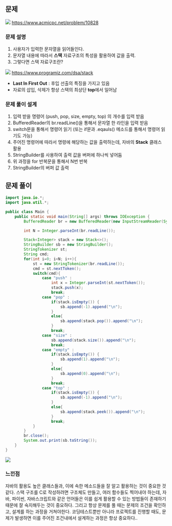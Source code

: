 ## 문제

![](https://velog.velcdn.com/images/keumsiun0503/post/f6e292c2-a352-4126-8548-f2fb2557fbed/image.png)
https://www.acmicpc.net/problem/10828

### 문제 설명
>
1. 사용자가 입력한 문자열을 읽어들인다.
2. 문자열 내용에 따라서 **스택** 자료구조의 특성을 활용하여 값을 출력.
3. 그렇다면 스택 자료구조란?

![](https://velog.velcdn.com/images/keumsiun0503/post/ad7b4234-120e-4746-a09b-019660e53e02/image.png)
https://www.programiz.com/dsa/stack
* **Last In First Out** : 후입 선출의 특징을 가지고 있음
* 자료의 삽입, 삭제가 항상 스택의 최상단 **top**에서 일어남

### 문제 풀이 설계
>
1. 입력 받을 명령어 (push, pop, size, empty, top) 의 개수를 입력 받음
2. BufferedReader의 br.readLine()을 통해서 문자열 한 라인을 입력 받음
3. switch문을 통해서 명령어 읽기 (또는 if문과 .eqauls() 메소드를 통해서 명령어 읽기도 가능)
4. 주어진 명령어에 따라서 명령에 해당하는 값을 출력하는데, 자바의 **Stack** 클래스 활용
5. StringBuilder를 사용하여 출력 값을 버퍼에 하나씩 넣어둠
6. 위 과정을 for 반복문을 통해서 N번 반복
7. StringBuilder의 버퍼 값 출력

## 문제 풀이

```java
import java.io.*;
import java.util.*;

public class Main {
    public static void main(String[] args) throws IOException {
        BufferedReader br = new BufferedReader(new InputStreamReader(System.in));

        int N = Integer.parseInt(br.readLine());

        Stack<Integer> stack = new Stack<>();
        StringBuilder sb = new StringBuilder();
        StringTokenizer st;
        String cmd;
        for(int i=0; i<N; i++){
            st = new StringTokenizer(br.readLine());
            cmd = st.nextToken();
            switch(cmd){
                case "push" :
                    int x = Integer.parseInt(st.nextToken());
                    stack.push(x);
                    break;
                case "pop" :
                    if(stack.isEmpty()) {
                        sb.append(-1).append("\n");
                    }
                    else{
                        sb.append(stack.pop()).append("\n");
                    }
                    break;
                case "size" :
                    sb.append(stack.size()).append("\n");
                    break;
                case "empty" :
                    if(stack.isEmpty()) {
                        sb.append(1).append("\n");
                    }
                    else{
                        sb.append(0).append("\n");
                    }
                    break;
                case "top" :
                    if(stack.isEmpty()) {
                        sb.append(-1).append("\n");
                    }
                    else{
                        sb.append(stack.peek()).append("\n");
                    }
                    break;
            }
        }
        br.close();
        System.out.print(sb.toString());
    }
}
```
![](https://velog.velcdn.com/images/keumsiun0503/post/c879f82d-5517-455d-b474-d4f4ae4a62d4/image.png)

### 느낀점
>
자바의 활용도 높은 클래스들과, 이에 속한 메소드들을 잘 알고 활용하는 것이 중요한 것 같다.
스택 구조를 C로 작성하려면 구조체도 만들고, 여러 함수들도 찍어내야 하는데, 자바, 파이썬, 자바스크립트와 같은 언어들은 이를 쉽게 활용할 수 있는 방법들이 존재하기 때문에 잘 숙지해두는 것이 중요하다.
그리고 항상 문제를 풀 때는 문제의 조건을 확인하고, 설계를 하는 과정을 거쳐야한다.
코딩테스트뿐만 아니라 프로젝트를 진행할 때도, 문제가 발생하면 이를 주어진 조건내에서 설계하는 과정은 항상 중요하다..